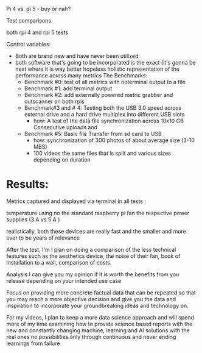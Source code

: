 Pi 4 vs. pi 5 - buy or nah?

<!-- add image of both (be used for thumbnail photo) -->
    




Test comparisons

both rpi 4 and rpi 5 tests


Control variables:

- Both are brand new and have never been utilized
- both software that's going to be incorporated is the exact (it's gonna be next where it is way better hopeless holistic representation of the performance across many metrics
The Benchmarks:
    - Benchmark #0: test of all metrics with noterminal output to a file
    - Benchmark #1: add terminal output <!-- TODO: SHOWCASE THIS FIRST WHEN FEATURING VIDEO, then add with only quick preview of benchmark #0 results -->
    - Benchmark #2: add  externally powered metric grabber and outscanner on both rpis
    - Benchmark#3 and # 4: Testing both the USB 3.0 speed across external drive and a hard drive multiplex into different USB slots
        - how: A test of the data file synchronization across 10x10 GB Consecutive uploads and
    - Benchmark  #5: Basic file Transfer from sd card to USB
        - how: synchronization of 300 photos of about average size (3-10 MBS)
        - 100 videos the same files that is split and various sizes depending on duration


# Results: 
Metrics captured and displayed via terminal in all tests :
    
 temperature using no the standard raspberry pi fan the respective power supplies (3 A vs 5 A )


realistically, both these devices are really fast and the smaller and more ever to be years of relevance


After the test, I'm I plan on doing a comparison of the less technical features such as the aesthetics device, the noise of their fan, book of installation to a wall, comparison of costs.

Analysis I can give you my opinion if it is worth the benefits from you release depending on your intended use case


Focus on providing more concrete factual data that can be repeated so that you may reach a more objective decision and give you the data and inspiration to incorporate your groundbreaking ideas and technology on.


For my videos, I plan to keep a more data science approach and will spend more of my time examining how to provide science based reports with the new and constantly changing machine, learning and AI solutions with the real ones no possibilities only through continuous and never ending learnings from failure
